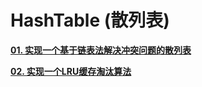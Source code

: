 # HashTable (散列表)

[**01. 实现一个基于链表法解决冲突问题的散列表**](https://github.com/luvsunlight/algorithm/tree/master/%E6%95%A3%E5%88%97%E8%A1%A8/linkedListHashTable.md)

[**02. 实现一个LRU缓存淘汰算法**](https://github.com/luvsunlight/algorithm/blob/master/%E9%93%BE%E8%A1%A8/LRU.md)
